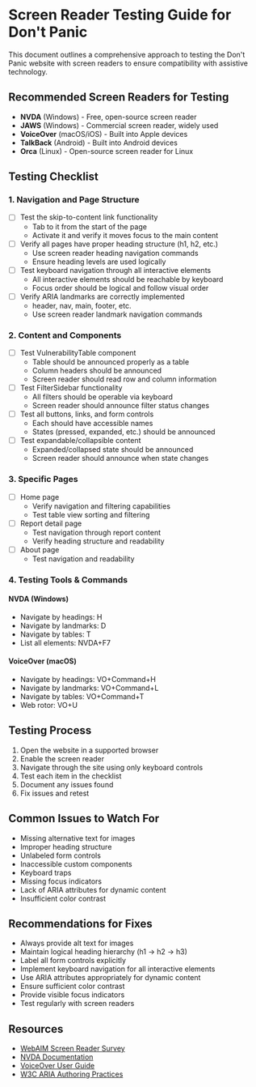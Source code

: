 # Screen Reader Testing Guide for Don't Panic

This document outlines a comprehensive approach to testing the Don't Panic website with screen readers to ensure compatibility with assistive technology.

## Recommended Screen Readers for Testing

- **NVDA** (Windows) - Free, open-source screen reader
- **JAWS** (Windows) - Commercial screen reader, widely used
- **VoiceOver** (macOS/iOS) - Built into Apple devices
- **TalkBack** (Android) - Built into Android devices
- **Orca** (Linux) - Open-source screen reader for Linux

## Testing Checklist

### 1. Navigation and Page Structure

- [ ] Test the skip-to-content link functionality
  - Tab to it from the start of the page
  - Activate it and verify it moves focus to the main content
- [ ] Verify all pages have proper heading structure (h1, h2, etc.)
  - Use screen reader heading navigation commands
  - Ensure heading levels are used logically
- [ ] Test keyboard navigation through all interactive elements
  - All interactive elements should be reachable by keyboard
  - Focus order should be logical and follow visual order
- [ ] Verify ARIA landmarks are correctly implemented
  - header, nav, main, footer, etc.
  - Use screen reader landmark navigation commands

### 2. Content and Components

- [ ] Test VulnerabilityTable component
  - Table should be announced properly as a table
  - Column headers should be announced
  - Screen reader should read row and column information
- [ ] Test FilterSidebar functionality
  - All filters should be operable via keyboard
  - Screen reader should announce filter status changes
- [ ] Test all buttons, links, and form controls
  - Each should have accessible names
  - States (pressed, expanded, etc.) should be announced
- [ ] Test expandable/collapsible content
  - Expanded/collapsed state should be announced
  - Screen reader should announce when state changes

### 3. Specific Pages

- [ ] Home page
  - Verify navigation and filtering capabilities
  - Test table view sorting and filtering
- [ ] Report detail page
  - Test navigation through report content
  - Verify heading structure and readability
- [ ] About page
  - Test navigation and readability
  
### 4. Testing Tools & Commands

#### NVDA (Windows)
- Navigate by headings: H
- Navigate by landmarks: D
- Navigate by tables: T
- List all elements: NVDA+F7

#### VoiceOver (macOS)
- Navigate by headings: VO+Command+H
- Navigate by landmarks: VO+Command+L
- Navigate by tables: VO+Command+T
- Web rotor: VO+U

## Testing Process

1. Open the website in a supported browser
2. Enable the screen reader
3. Navigate through the site using only keyboard controls
4. Test each item in the checklist
5. Document any issues found
6. Fix issues and retest

## Common Issues to Watch For

- Missing alternative text for images
- Improper heading structure
- Unlabeled form controls
- Inaccessible custom components
- Keyboard traps
- Missing focus indicators
- Lack of ARIA attributes for dynamic content
- Insufficient color contrast

## Recommendations for Fixes

- Always provide alt text for images
- Maintain logical heading hierarchy (h1 → h2 → h3)
- Label all form controls explicitly
- Implement keyboard navigation for all interactive elements
- Use ARIA attributes appropriately for dynamic content
- Ensure sufficient color contrast
- Provide visible focus indicators
- Test regularly with screen readers

## Resources

- [WebAIM Screen Reader Survey](https://webaim.org/projects/screenreadersurvey9/)
- [NVDA Documentation](https://www.nvaccess.org/files/nvda/documentation/userGuide.html)
- [VoiceOver User Guide](https://support.apple.com/guide/voiceover/welcome/mac)
- [W3C ARIA Authoring Practices](https://www.w3.org/WAI/ARIA/apg/)